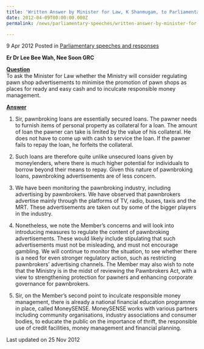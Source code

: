 ```yaml
---
title: 'Written Answer by Minister for Law, K Shanmugam, to Parliamentary Question on the regulation of pawn shop advertisements'
date: 2012-04-09T00:00:00.000Z
permalink: /news/parliamentary-speeches/written-answer-by-minister-for-law-k-shanmugam-to-parliamentary-question-on-the-regulation-of/

---
```




9 Apr 2012 Posted in [Parliamentary speeches and responses](/news/parliamentary-speeches)


**Er Dr Lee Bee Wah, Nee Soon GRC**

**<u>Question</u>**  
To ask the Minister for Law whether the Ministry will consider regulating pawn shop advertisements to minimise the promotion of pawn shops as places for ready and easy cash and to inculcate responsible money management.



**<u>Answer</u>**
1. Sir, pawnbroking loans are essentially secured loans. The pawner needs to furnish items of personal property as collateral for a loan. The amount of loan the pawner can take is limited by the value of his collateral. He does not have to come up with cash to service the loan. If the pawner fails to repay the loan, he forfeits the collateral.

2. Such loans are therefore quite unlike unsecured loans given by moneylenders, where there is much higher potential for individuals to borrow beyond their means to repay. Given this nature of pawnbroking loans, pawnbroking advertisements are of less concern.

3. We have been monitoring the pawnbroking industry, including advertising by pawnbrokers. We have observed that pawnbrokers advertise mainly through the platforms of TV, radio, buses, taxis and the MRT. These advertisements are taken out by some of the bigger players in the industry.


4. Nonetheless, we note the Member’s concerns and will look into introducing measures to regulate the content of pawnbroking advertisements. These would likely include stipulating that such advertisements must not be misleading, and must not encourage gambling. We will continue to monitor the situation, to see whether there is a need for even stronger regulatory action, such as restricting pawnbrokers’ advertising channels.  The Member may also wish to note that the Ministry is in the midst of reviewing the Pawnbrokers Act, with a view to strengthening protection for pawners and enhancing corporate governance for pawnbrokers.

5. Sir, on the Member’s second point to inculcate responsible money management, there is already a national financial education programme in place, called MoneySENSE. MoneySENSE works with various partners including community organisations, industry associations and consumer bodies, to educate the public on the importance of thrift, the responsible use of credit facilities, money management and financial planning.


<p class="right-side-updated">Last updated on 25 Nov 2012</p> 
